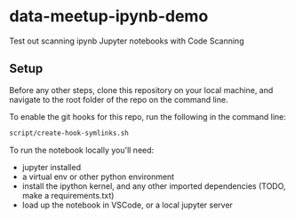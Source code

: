 # data-meetup-ipynb-demo
Test out scanning ipynb Jupyter notebooks with Code Scanning

## Setup

Before any other steps, clone this repository on your local machine, and navigate to the root folder of the repo on the command line.

To enable the git hooks for this repo, run the following in the command line:

```bash
script/create-hook-symlinks.sh
```

To run the notebook locally you'll need:

- jupyter installed
- a virtual env or other python environment
- install the ipython kernel, and any other imported dependencies (TODO, make a requirements.txt)
- load up the notebook in VSCode, or a local jupyter server
